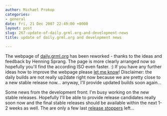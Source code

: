 ```yaml
---
author: Michael Prokop
categories:
- general
date: Fri, 21 Dec 2007 22:49:00 +0000
layout: post
slug: 267-update-of-daily.grml.org-and-development-news
title: update of daily.grml.org and development news

---
```

The webpage of [daily.grml.org](http://daily.grml.org/) has been reworked \- thanks to the ideas and feedback by Henning Sprang. The page is more clearly arranged now so hopefully you'll find the according ISO even faster. :) If you have any further ideas how to improve the webpage please [let me know](https://grml.org/contact/)! Disclaimer: the daily builds are not really up2date right now because we are pretty close to a new stable release now... anyway, I'll provide updated builds soon again...

Some news from the development front: I'm busy working on the new stable releases. Hopefully I'll be able to provide release candidates really soon now and the final stable releases should be available within the next 1\-2 weeks as well. The are only a few last [release stoppers](http://bts.grml.org/grml/issue?%40search_text=&title=&%40columns=title&topic=12&id=&%40columns=id&creation=&creator=&activity=&%40columns=activity&actor=&priority=&%40sort=priority&%40group=priority&status=-1%2C1%2C2%2C3%2C4%2C5%2C6%2C7&%40columns=status&assignedto=&%40columns=assignedto&%40pagesize=50&%40startwith=0&%40sortdir=on&%40queryname=&%40action=search) left...
